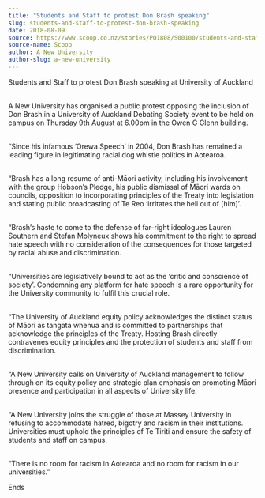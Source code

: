 ```yaml
---
title: "Students and Staff to protest Don Brash speaking"
slug: students-and-staff-to-protest-don-brash-speaking
date: 2018-08-09
source: https://www.scoop.co.nz/stories/PO1808/S00100/students-and-staff-to-protest-don-brash-speaking.htm
source-name: Scoop
author: A New University
author-slug: a-new-university
---
```


<p>Students and Staff to protest Don Brash speaking at
University of Auckland<p>

<p><br>A New University has organised
a public protest opposing the inclusion of Don Brash in a
University of Auckland Debating Society event to be held on
campus on Thursday 9th August at 6.00pm in the Owen G Glenn
building.</p>

<p><br>“Since his infamous ‘Orewa Speech’ in
2004, Don Brash has remained a leading figure in
legitimating racial dog whistle politics in
Aotearoa.</p>

<p><br>“Brash has a long resume of anti-Māori
activity, including his involvement with the group
Hobson’s Pledge, his public dismissal of Māori wards on
councils, opposition to incorporating principles of the
Treaty into legislation and stating public broadcasting of
Te Reo ‘irritates the hell out of
[him]’.</p>

<p><br>“Brash’s haste to come to the defense of
far-right ideologues Lauren Southern and Stefan Molyneux
shows his commitment to the right to spread hate speech with
no consideration of the consequences for those targeted by
racial abuse and discrimination.</p>

<p><br>“Universities are
legislatively bound to act as the ‘critic and conscience
of society’. Condemning any platform for hate speech is a
rare opportunity for the University community to fulfil this
crucial role.</p>

<p><br>“The University of Auckland equity
policy acknowledges the distinct status of Māori as tangata
whenua and is committed to partnerships that acknowledge the
principles of the Treaty. Hosting Brash directly contravenes
equity principles and the protection of students and staff
from discrimination.<p>
<p><br>“A New University calls on
University of Auckland management to follow through on its
equity policy and strategic plan emphasis on promoting
Māori presence and participation in all aspects of
University life.</p>

<p><br>“A New University joins the
struggle of those at Massey University in refusing to
accommodate hatred, bigotry and racism in their
institutions. Universities must uphold the principles of Te
Tiriti and ensure the safety of students and staff on
campus.</p>

<p><br>“There is no room for racism in Aotearoa and
no room for racism in our universities.”</p>

<p></p>

<p>Ends<p>




<!--


